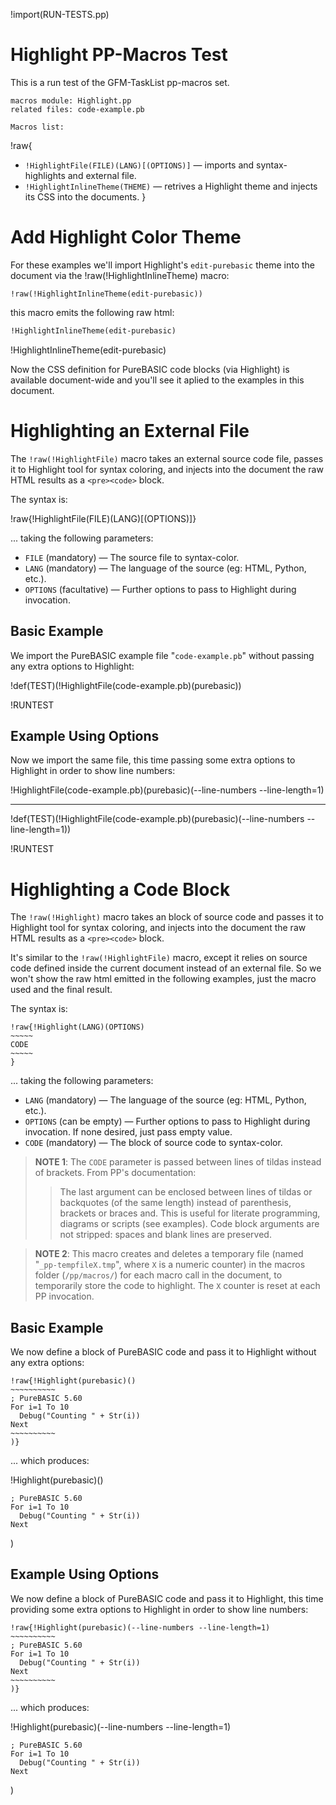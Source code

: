 !import(RUN-TESTS.pp)

# Highlight PP-Macros Test

This is a run test of the GFM-TaskList pp-macros set.

    macros module: Highlight.pp
    related files: code-example.pb

    Macros list:
!raw{
-   `!HighlightFile(FILE)(LANG)[(OPTIONS)]` — imports and syntax-highlights and external file.
-   `!HighlightInlineTheme(THEME)` — retrives a Highlight theme and injects its CSS into the documents.
}

# Add Highlight Color Theme

For these examples we'll import Highlight's `edit-purebasic` theme into the document via the !raw(!HighlightInlineTheme) macro:

```
!raw(!HighlightInlineTheme(edit-purebasic))
```

this macro emits the following raw html:

``` html
!HighlightInlineTheme(edit-purebasic)
```

!HighlightInlineTheme(edit-purebasic)

Now the CSS definition for PureBASIC code blocks (via Highlight) is available document-wide and you'll see it aplied to the examples in this document.

# Highlighting an External File

The `!raw(!HighlightFile)` macro takes an external source code file, passes it to Highlight tool for syntax coloring, and injects into the document the raw HTML results as a `<pre><code>` block.

The syntax is:

!raw{!HighlightFile(FILE)(LANG)[(OPTIONS)]}

... taking the following parameters:

- `FILE` (mandatory) — The source file to syntax-color.
- `LANG` (mandatory) — The language of the source (eg: HTML, Python, etc.).
- `OPTIONS` (facultative) — Further options to pass to Highlight during invocation.

## Basic Example

We import the PureBASIC example file "`code-example.pb`" without passing any extra options to Highlight:

!def(TEST)(!HighlightFile(code-example.pb)(purebasic))

!RUNTEST

## Example Using Options

Now we import the same file, this time passing some extra options to Highlight in order to show line numbers:

!HighlightFile(code-example.pb)(purebasic)(--line-numbers --line-length=1)

--------------

!def(TEST)(!HighlightFile(code-example.pb)(purebasic)(--line-numbers --line-length=1))

!RUNTEST

# Highlighting a Code Block

The `!raw(!Highlight)` macro takes an block of source code and passes it to Highlight tool for syntax coloring, and injects into the document the raw HTML results as a `<pre><code>` block.

It's similar to the `!raw(!HighlightFile)` macro, except it relies on source code defined inside the current document instead of an external file. So we won't show the raw html emitted in the following examples, just the macro used and the final result.

The syntax is:

    !raw{!Highlight(LANG)(OPTIONS)
    ~~~~~
    CODE
    ~~~~~
    }

... taking the following parameters:

- `LANG` (mandatory) — The language of the source (eg: HTML, Python, etc.).
- `OPTIONS` (can be empty) — Further options to pass to Highlight during invocation. If none desired, just pass empty value.
- `CODE` (mandatory) — The block of source code to syntax-color.

> __NOTE 1__: The `CODE` parameter is passed between lines of tildas instead of brackets. From PP's documentation:
> 
> > The last argument can be enclosed between lines of tildas or backquotes (of the same length) instead of parenthesis, brackets or braces and. This is useful for literate programming, diagrams or scripts (see examples). Code block arguments are not stripped: spaces and blank lines are preserved.

<!-- -->

> __NOTE 2__: This macro creates and deletes a temporary file (named "`_pp-tempfileX.tmp`", where `X` is a numeric counter) in the macros folder (`/pp/macros/`) for each macro call in the document, to temporarily store the code to highlight. The `X` counter is reset at each PP invocation.

## Basic Example

We now define a block of PureBASIC code and pass it to Highlight without any extra options:

```
!raw{!Highlight(purebasic)()
~~~~~~~~~~
; PureBASIC 5.60
For i=1 To 10
  Debug("Counting " + Str(i))
Next
~~~~~~~~~~
)}
```

... which produces:

!Highlight(purebasic)()
~~~~~~~~~~
; PureBASIC 5.60
For i=1 To 10
  Debug("Counting " + Str(i))
Next
~~~~~~~~~~
)

## Example Using Options

We now define a block of PureBASIC code and pass it to Highlight, this time providing some extra options to Highlight in order to show line numbers:

```
!raw{!Highlight(purebasic)(--line-numbers --line-length=1)
~~~~~~~~~~
; PureBASIC 5.60
For i=1 To 10
  Debug("Counting " + Str(i))
Next
~~~~~~~~~~
)}
```

... which produces:

!Highlight(purebasic)(--line-numbers --line-length=1)
~~~~~~~~~~
; PureBASIC 5.60
For i=1 To 10
  Debug("Counting " + Str(i))
Next
~~~~~~~~~~
)
